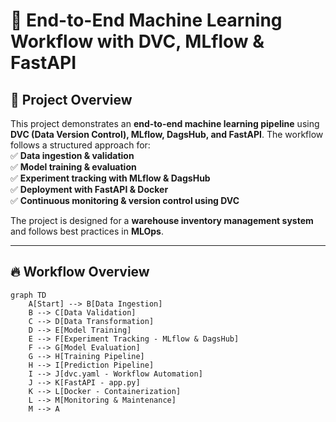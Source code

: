 # 🚀 End-to-End Machine Learning Workflow with DVC, MLflow & FastAPI  

## 📌 Project Overview  

This project demonstrates an **end-to-end machine learning pipeline** using **DVC (Data Version Control), MLflow, DagsHub, and FastAPI**. The workflow follows a structured approach for:  
✅ **Data ingestion & validation**  
✅ **Model training & evaluation**  
✅ **Experiment tracking with MLflow & DagsHub**  
✅ **Deployment with FastAPI & Docker**  
✅ **Continuous monitoring & version control using DVC**  

The project is designed for a **warehouse inventory management system** and follows best practices in **MLOps**.  

---

## 🔥 Workflow Overview  

```mermaid
graph TD
    A[Start] --> B[Data Ingestion]
    B --> C[Data Validation]
    C --> D[Data Transformation]
    D --> E[Model Training]
    E --> F[Experiment Tracking - MLflow & DagsHub]
    F --> G[Model Evaluation]
    G --> H[Training Pipeline]
    H --> I[Prediction Pipeline]
    I --> J[dvc.yaml - Workflow Automation]
    J --> K[FastAPI - app.py]
    K --> L[Docker - Containerization]
    L --> M[Monitoring & Maintenance]
    M --> A
